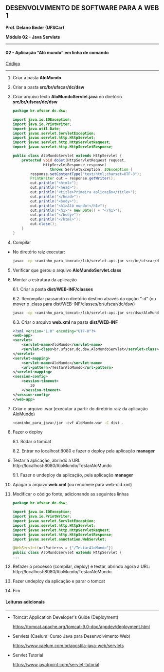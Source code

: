## DESENVOLVIMENTO DE SOFTWARE PARA A WEB 1
**Prof. Delano Beder (UFSCar)**

**Módulo 02 - Java Servlets**

- - -

#### 02 - Aplicação “Alô mundo” em linha de comando
[Código](https://github.com/delanobeder/DSW1/blob/master/Modulo02/AloMundo)
- - -



1. Criar a pasta **AloMundo**
2. Criar a pasta **src/br/ufscar/dc/dsw**
3. Criar arquivo texto **AloMundoServlet.java** no diretório **src/br/ufscar/dc/dsw**

    ```java
    package br.ufscar.dc.dsw;

    import java.io.IOException;
    import java.io.PrintWriter;
    import java.util.Date;
    import javax.servlet.ServletException;
    import javax.servlet.http.HttpServlet;
    import javax.servlet.http.HttpServletRequest;
    import javax.servlet.http.HttpServletResponse;

    public class AloMundoServlet extends HttpServlet {
        protected void doGet(HttpServletRequest request,
                  HttpServletResponse response)
                     throws ServletException, IOException {
            response.setContentType("text/html;charset=UTF-8");
            PrintWriter out = response.getWriter();
            out.println("<html>");
            out.println("<head>");
            out.println("<title>Primeira aplicação</title>");
            out.println("</head>");
            out.println("<body>");
            out.println("<h1>Alô mundo!</h1>");
            out.println("<h1>"+ new Date() + "</h1>");
            out.println("</body>");
            out.println("</html>");
            out.close();
        }
    }
    ```

4. Compilar

  - No diretório raiz executar:

    ```sh
    javac -cp <caminho_para_tomcat>/lib/servlet-api.jar src/br/ufscar/dc/dsw/AloMundoServlet.java
    ```

5. Verificar que gerou o arquivo **AloMundoServlet.class**

6. Montar a estrutura da aplicação
   
   6.1. Criar a pasta **dist/WEB-INF/classes**
   
   6.2. Recompilar passando o diretório destino através da opção “-d” (ou mover o .class para dist/WEB-INF/classes/br/ufscar/dc/dsw)
   
   ```sh
   javac -cp <caminho_para_tomcat>/lib/servlet-api.jar src/dsw/AloMundoServlet.java -d dist/WEB-INF/classes
   ```
   
   6.3. Criar o arquivo **web.xml** na pasta **dist/WEB-INF**
   
    ```xml
    <?xml version="1.0" encoding="UTF-8"?>
   <web-app>
    <servlet>
        <servlet-name>AloMundo</servlet-name>
        <servlet-class>br.ufscar.dc.dsw.AloMundoServlet</servlet-class>
    </servlet>
    <servlet-mapping>
        <servlet-name>AloMundo</servlet-name>
        <url-pattern>/TestarAloMundo</url-pattern>
    </servlet-mapping>
    <session-config>
        <session-timeout>
            30
        </session-timeout>
    </session-config>
   </web-app>
    ```
   
7. Criar o arquivo .war (executar a partir do diretório raiz da aplicação AloMundo)
    ```sh
    <caminho_para_java>/jar -cvf AloMundo.war -C dist .
    ```
    
8. Fazer o deploy
   
   8.1. Rodar o tomcat
   
   8.2. Entrar no localhost:8080  e fazer o deploy pela aplicação **manager**
   
9. Testar a aplicação, abrindo a URL http://localhost:8080/AloMundo/TestarAloMundo
   
   9.1. Fazer o undeploy da aplicação, pela aplicação **manager**
   
10. Apagar o arquivo **web.xml** (ou renomeie para web-old.xml)

11. Modificar o código fonte, adicionando as seguintes linhas
    ```java
    package br.ufscar.dc.dsw;

    import java.io.IOException;
    import java.io.PrintWriter;
    import javax.servlet.ServletException;
    import javax.servlet.http.HttpServlet;
    import javax.servlet.http.HttpServletRequest;
    import javax.servlet.http.HttpServletResponse;
    import javax.servlet.annotation.WebServlet;

    @WebServlet(urlPatterns = {"/TestarAloMundo"})
    public class AloMundoServlet extends HttpServlet {
    ...
    ```
    
12. Refazer o processo (compilar, deploy) e testar, abrindo agora a URL: http://localhost:8080/AloMundo/TestarAloMundo

13. Fazer undeploy da aplicação e parar o tomcat

14. Fim


#### Leituras adicionais
- - -

- Tomcat Application Developer's Guide (Deployment) 
  
  https://tomcat.apache.org/tomcat-9.0-doc/appdev/deployment.html
  
  
  
- Servlets (Caelum: Curso Java para Desenvolvimento Web)
  
  https://www.caelum.com.br/apostila-java-web/servlets
  
  
  
- Servlet Tutorial

  https://www.javatpoint.com/servlet-tutorial
